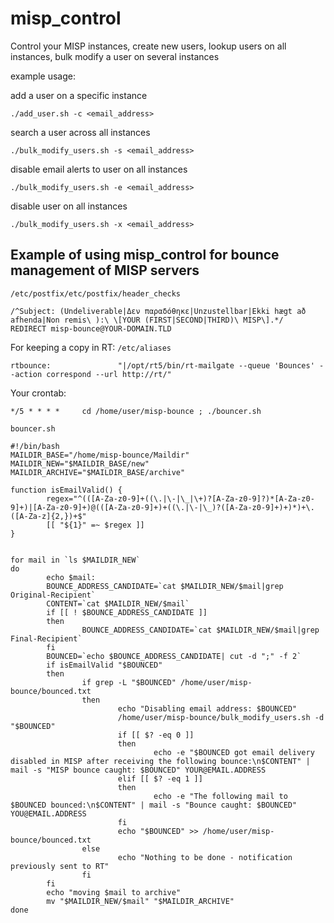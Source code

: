 # misp_control
Control your MISP instances, create new users, lookup users on all instances, bulk modify a user on several instances


example usage: 

add a user on a specific instance
```
./add_user.sh -c <email_address>
```

search a user across all instances
```
./bulk_modify_users.sh -s <email_address>
```

disable email alerts to user on all instances
```
./bulk_modify_users.sh -e <email_address> 
```

disable user on all instances
```
./bulk_modify_users.sh -x <email_address>
```



## Example of using misp_control for bounce management of MISP servers

`/etc/postfix/etc/postfix/header_checks`

```
/^Subject: (Undeliverable|Δεν παραδόθηκε|Unzustellbar|Ekki hægt að afhenda|Non remis\ ):\ \[YOUR (FIRST|SECOND|THIRD)\ MISP\].*/      REDIRECT misp-bounce@YOUR-DOMAIN.TLD
```

For keeping a copy in RT:
`/etc/aliases`

```
rtbounce:               "|/opt/rt5/bin/rt-mailgate --queue 'Bounces' --action correspond --url http://rt/"
```

Your crontab:
```
*/5 * * * *     cd /home/user/misp-bounce ; ./bouncer.sh
```

`bouncer.sh`
```
#!/bin/bash
MAILDIR_BASE="/home/misp-bounce/Maildir"
MAILDIR_NEW="$MAILDIR_BASE/new"
MAILDIR_ARCHIVE="$MAILDIR_BASE/archive"

function isEmailValid() {
        regex="^(([A-Za-z0-9]+((\.|\-|\_|\+)?[A-Za-z0-9]?)*[A-Za-z0-9]+)|[A-Za-z0-9]+)@(([A-Za-z0-9]+)+((\.|\-|\_)?([A-Za-z0-9]+)+)*)+\.([A-Za-z]{2,})+$"
        [[ "${1}" =~ $regex ]]
}


for mail in `ls $MAILDIR_NEW`
do
        echo $mail:
        BOUNCE_ADDRESS_CANDIDATE=`cat $MAILDIR_NEW/$mail|grep Original-Recipient`
        CONTENT=`cat $MAILDIR_NEW/$mail`
        if [[ ! $BOUNCE_ADDRESS_CANDIDATE ]]
        then
                BOUNCE_ADDRESS_CANDIDATE=`cat $MAILDIR_NEW/$mail|grep Final-Recipient`
        fi
        BOUNCED=`echo $BOUNCE_ADDRESS_CANDIDATE| cut -d ";" -f 2`
        if isEmailValid "$BOUNCED"
        then
                if grep -L "$BOUNCED" /home/user/misp-bounce/bounced.txt
                then
                        echo "Disabling email address: $BOUNCED"
                        /home/user/misp-bounce/bulk_modify_users.sh -d "$BOUNCED"
                        if [[ $? -eq 0 ]]
                        then
                                echo -e "$BOUNCED got email delivery disabled in MISP after receiving the following bounce:\n$CONTENT" | mail -s "MISP bounce caught: $BOUNCED" YOUR@EMAIL.ADDRESS
                        elif [[ $? -eq 1 ]]
                        then
                                echo -e "The following mail to $BOUNCED bounced:\n$CONTENT" | mail -s "Bounce caught: $BOUNCED" YOU@EMAIL.ADDRESS
                        fi
                        echo "$BOUNCED" >> /home/user/misp-bounce/bounced.txt
                else
                        echo "Nothing to be done - notification previously sent to RT"
                fi
        fi
        echo "moving $mail to archive"
        mv "$MAILDIR_NEW/$mail" "$MAILDIR_ARCHIVE"
done
```

